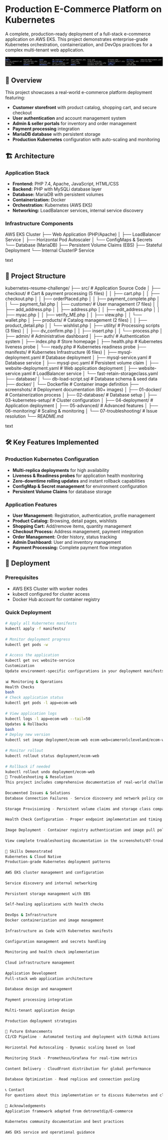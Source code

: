 # Production E-Commerce Platform on Kubernetes

A complete, production-ready deployment of a full-stack e-commerce application on AWS EKS. This project demonstrates enterprise-grade Kubernetes orchestration, containerization, and DevOps practices for a complex multi-tenant web application.

![Kubernetes E-Commerce Architecture](screenshots/04-deployment/project-files-with-yaml.png)

## 🚀 Overview

This project showcases a real-world e-commerce platform deployment featuring:
- **Customer storefront** with product catalog, shopping cart, and secure checkout
- **User authentication** and account management system  
- **Admin & seller portals** for inventory and order management
- **Payment processing** integration
- **MariaDB database** with persistent storage
- **Production Kubernetes** configuration with auto-scaling and monitoring

## 🏗️ Architecture

### Application Stack
- **Frontend:** PHP 7.4, Apache, JavaScript, HTML/CSS
- **Backend:** PHP with MySQLi database layer
- **Database:** MariaDB with persistent volumes
- **Containerization:** Docker
- **Orchestration:** Kubernetes (AWS EKS)
- **Networking:** LoadBalancer services, internal service discovery

### Infrastructure Components
AWS EKS Cluster
├── Web Application (PHP/Apache)
│ ├── LoadBalancer Service
│ ├── Horizontal Pod Autoscaler
│ └── ConfigMaps & Secrets
└── Database (MariaDB)
├── Persistent Volume Claims (EBS)
├── Stateful Deployment
└── Internal ClusterIP Service

text

## 📁 Project Structure
kubernetes-resume-challenge/
├── src/ # Application Source Code
│ ├── checkout/ # Cart & payment processing (5 files)
│ │ ├── cart.php
│ │ ├── checkout.php
│ │ ├── orderPlaced.php
│ │ ├── payment_complete.php
│ │ └── payment_fail.php
│ ├── customer/ # User management (7 files)
│ │ ├── add_address.php
│ │ ├── address.php
│ │ ├── edit_address.php
│ │ ├── myac.php
│ │ ├── verify_ME.php
│ │ ├── view.php
│ │ └── wallet.php
│ ├── products/ # Catalog management (2 files)
│ │ ├── product_detail.php
│ │ └── wishlist.php
│ ├── utility/ # Processing scripts (3 files)
│ │ ├── dv_confirm.php
│ │ ├── insert.php
│ │ └── process.php
│ ├── admin/ # Administrative dashboard
│ ├── auth/ # Authentication system
│ ├── index.php # Store homepage
│ ├── health.php # Kubernetes liveness probe
│ └── ready.php # Kubernetes readiness probe
├── manifests/ # Kubernetes Infrastructure (6 files)
│ ├── mysql-deployment.yaml # Database deployment
│ ├── mysql-service.yaml # Database service
│ ├── mysql-pvc.yaml # Persistent volume claim
│ ├── website-deployment.yaml # Web application deployment
│ ├── website-service.yaml # LoadBalancer service
│ └── fast-retain-storageclass.yaml
├── database/
│ └── db-load-script.sql # Database schema & seed data
├── docker/
│ └── Dockerfile # Container image definition
├── screenshots/ # Deployment documentation (80+ images)
│ ├── 01-docker/ # Containerization process
│ ├── 02-database/ # Database setup
│ ├── 03-kubernetes-setup/ # Cluster configuration
│ ├── 04-deployment/ # Application deployment
│ ├── 05-advanced/ # Advanced features
│ ├── 06-monitoring/ # Scaling & monitoring
│ └── 07-troubleshooting/ # Issue resolution
└── README.md

text

## 🛠️ Key Features Implemented

### Production Kubernetes Configuration
- **Multi-replica deployments** for high availability
- **Liveness & Readiness probes** for application health monitoring
- **Zero-downtime rolling updates** and instant rollback capabilities
- **ConfigMap & Secret management** for environment configuration
- **Persistent Volume Claims** for database storage

### Application Features
- **User Management:** Registration, authentication, profile management
- **Product Catalog:** Browsing, detail pages, wishlists
- **Shopping Cart:** Add/remove items, quantity management
- **Checkout Process:** Address management, payment integration
- **Order Management:** Order history, status tracking
- **Admin Dashboard:** User and inventory management
- **Payment Processing:** Complete payment flow integration

## 🚀 Deployment

### Prerequisites
- AWS EKS Cluster with worker nodes
- kubectl configured for cluster access
- Docker Hub account for container registry

### Quick Deployment
```bash
# Apply all Kubernetes manifests
kubectl apply -f manifests/

# Monitor deployment progress
kubectl get pods -w

# Access the application
kubectl get svc website-service
Customization
Update environment-specific configurations in your deployment manifests and ensure database credentials are properly set in Kubernetes secrets.

📊 Monitoring & Operations
Health Checks
bash
# Check application status
kubectl get pods -l app=ecom-web

# View application logs
kubectl logs -l app=ecom-web --tail=50
Updates & Rollbacks
bash
# Deploy new version
kubectl set image deployment/ecom-web ecom-web=cameronlcleveland/ecom-web-project:v5

# Monitor rollout
kubectl rollout status deployment/ecom-web

# Rollback if needed
kubectl rollout undo deployment/ecom-web
🔧 Troubleshooting & Resolution
This project includes comprehensive documentation of real-world challenges encountered and resolved during deployment:

Documented Issues & Solutions
Database Connection Failures - Service discovery and network policy configuration

Storage Provisioning - Persistent volume claims and storage class compatibility

Health Check Configuration - Proper endpoint implementation and timing

Image Deployment - Container registry authentication and image pull policies

View complete troubleshooting documentation in the screenshots/07-troubleshooting/ directory.

🎯 Skills Demonstrated
Kubernetes & Cloud Native
Production-grade Kubernetes deployment patterns

AWS EKS cluster management and configuration

Service discovery and internal networking

Persistent storage management with EBS

Self-healing applications with health checks

DevOps & Infrastructure
Docker containerization and image management

Infrastructure as Code with Kubernetes manifests

Configuration management and secrets handling

Monitoring and health check implementation

Cloud infrastructure management

Application Development
Full-stack web application architecture

Database design and management

Payment processing integration

Multi-tenant application design

Production deployment strategies

🚀 Future Enhancements
CI/CD Pipeline - Automated testing and deployment with GitHub Actions

Horizontal Pod Autoscaling - Dynamic scaling based on load

Monitoring Stack - Prometheus/Grafana for real-time metrics

Content Delivery - CloudFront distribution for global performance

Database Optimization - Read replicas and connection pooling

📞 Contact
For questions about this implementation or to discuss Kubernetes and cloud native solutions, please connect with me on LinkedIn or explore my other projects on GitHub.

🙏 Acknowledgements
Application framework adapted from detronetdip/E-commerce

Kubernetes community documentation and best practices

AWS EKS service and operational guidance
